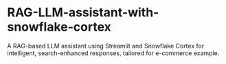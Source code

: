# RAG-LLM-assistant-with-snowflake-cortex
A RAG-based LLM assistant using Streamlit and Snowflake Cortex for intelligent, search-enhanced responses, tailored for e-commerce example.
